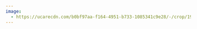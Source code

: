 ```yaml
---
image:
  - https://ucarecdn.com/b0bf97aa-f164-4951-b733-1085341c9e28/-/crop/1920x1280/0,80/-/preview/
---
```

